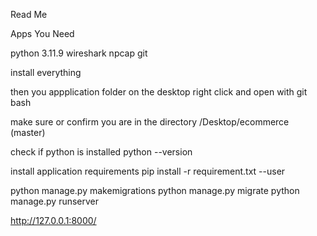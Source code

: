 Read Me

Apps You Need

python 3.11.9
wireshark
npcap
git


install everything


then you appplication folder on the desktop
right click and open with git bash

make sure or confirm you are in the directory
/Desktop/ecommerce (master)


check if python is installed
python --version


install application requirements
pip install -r requirement.txt --user


python manage.py makemigrations
python manage.py migrate
python manage.py runserver


 http://127.0.0.1:8000/
